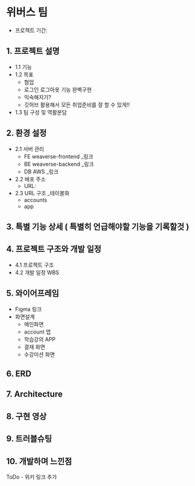 # 위버스 팀
  - 프로젝트 기간:
## 1. 프로젝트 설명
  - 1.1 기능
  - 1.2 목표 
    - 협업
	- 로그인 로그아옷 기능 완벽구현
	- 익숙해지기?
	- 깃허브 활용해서 모든 취업준비를 잘 할 수 있게!!
  - 1.3 팀 구성 및 역활분담

## 2. 환경 설정
  - 2.1 서버 관리
    - FE weaverse-frontend _링크
    - BE weaverse-backend _링크
	- DB AWS _링크
  - 2.2 배포 주소
    - URL:
  - 2.3 URL 구조 _테이블화
    - accounts
	- app
## 3. 특별 기능 상세 ( 특별히 언급해야할 기능을 기록할것 )

## 4. 프로젝트 구조와 개발 일정
  - 4.1 프로젝트 구조
  - 4.2 개발 일정 WBS
## 5. 와이어프레임
  - Figma 링크
  - 화면설계
    - 메인화면
	- account 앱
	- 학습강의 APP
	- 결재 화면
	- 수강미션 화면
## 6. ERD
## 7. Architecture
## 8. 구현 영상
## 9. 트러블슈팅
## 10. 개발하며 느낀점


ToDo - 위키 링크 추가

